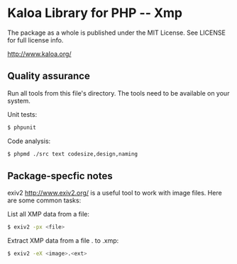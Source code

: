 # Kaloa Library for PHP -- Xmp

The package as a whole is published under the MIT License. See LICENSE for full
license info.

http://www.kaloa.org/


## Quality assurance

Run all tools from this file's directory. The tools need to be available on your
system.

Unit tests:

~~~ bash
$ phpunit
~~~

Code analysis:

~~~ bash
$ phpmd ./src text codesize,design,naming
~~~


## Package-specfic notes

exiv2 <http://www.exiv2.org/> is a useful tool to work with image files. Here
are some common tasks:

List all XMP data from a file:

~~~ bash
$ exiv2 -px <file>
~~~

Extract XMP data from a file <image>.<ext> to <image>.xmp:

~~~ bash
$ exiv2 -eX <image>.<ext>
~~~
